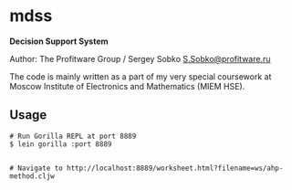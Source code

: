 # mdss

**Decision Support System**

Author: The Profitware Group / Sergey Sobko <S.Sobko@profitware.ru>

The code is mainly written as a part of my very special coursework at
Moscow Institute of Electronics and Mathematics (MIEM HSE).

## Usage

```
# Run Gorilla REPL at port 8889
$ lein gorilla :port 8889


# Navigate to http://localhost:8889/worksheet.html?filename=ws/ahp-method.cljw
```

